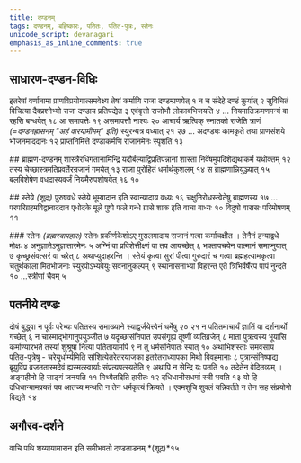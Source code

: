 ```yaml
---    
title: दण्डनम्
tags: दण्डनम्, बहिष्कारः, पतितः, पतित-पुत्रः, स्तेनः
unicode_script: devanagari  
emphasis_as_inline_comments: true  
--- 
```


## साधारण-दण्डन-विधिः
इतरेषां वर्णानामा प्राणविप्रयोगात्समवेक्ष्य तेषां कर्माणि राजा दण्डम्प्रणयेत् १  न च संदेहे दण्डं कुर्यात् २ सुविचितं विचित्या दैवप्रश्नेभ्यो राजा दण्डाय प्रतिपद्येत ३ एवंवृत्तो राजोभौ लोकावभिजयति ४ … नियमातिक्रमणमन्यं वा रहसि बन्धयेत् १८ आ समापत्तेः १९ असमापत्तौ नाश्यः २० आचार्य ऋत्विक् स्नातको राजेति त्राणं *(=दण्डनह्रासनम् "अहं वारयामीमम्" इति)* स्युरन्यत्र वध्यात् २१ २७ … अदण्ड्यः कामकृते तथा प्राणसंशये भोजनमाददानः १२ प्राप्तनिमित्ते दण्डाकर्मणि राजानमेनः स्पृशति १३

##‌ ब्राह्मण-दण्डनम्
शास्त्रैरधिगतानामिन्द्रि यदौर्बल्याद्विप्रतिपन्नानां शास्ता निर्वेषमुपदिशेद्यथाकर्म यथोक्तम् १२ तस्य चेच्छास्त्रमतिप्रवर्तेरन्रजानं गमयेत् १३ राजा पुरोहितं धर्मार्थकुशलम् १४ स ब्राह्मणान्नियुञ्ज्यात् १५ बलविशेषेण वधदास्यवर्जं नियमैरुपशोषयेत् १६ १०

##‌ स्तेये
*(शूद्रः)* पुरुषवधे स्तेये भूम्यादान इति स्वान्यादाय वध्यः १६ चक्षुनिरोधस्त्वेतेषु ब्राह्मणस्य १७ … परपरिग्रहमविद्वानाददान एधोदके मूले पुष्पे फले गन्धे ग्रासे शाक इति वाचा बाध्यः १० विदुषो वाससः परिमोषणम् ११ 

###‌ स्तेनः *(ब्रह्मस्वापहारः)*
स्तेनः प्रकीर्णकेशोऽए मुसलमादाय राजानं गत्वा कर्माचक्षीत । तेनैनं हन्याद्वधे मोक्षः ४ अनुज्ञातेऽनुज्ञातारमेनः ५ अग्निं वा प्रविशेत्तीक्ष्णं वा तप आयच्छेत् ६ भक्तापचयेन वात्मानं समाप्नुयात् ७ कृच्छ्रसंवत्सरं वा चरेत् ८ अथाप्युदाहरन्ति । स्तेयं कृत्वा सुरां पीत्वा गुरुदारं च गत्वा ब्रह्महत्यामकृत्वा चतुर्थकाला मितभोजनाः स्युरपोऽभ्यवेयुः सवनानुकल्पम् ९ स्थानासनाभ्यां विहरन्त एते त्रिभिर्वर्षैरप पापं नुन्दते १० …स्त्रीणां चैवम् ५

## पतनीये दण्डः
दोषं बुद्ध्वा न पूर्वः परेभ्यः पतितस्य समाख्याने स्याद्वर्जयेत्त्वेनं धर्मेषु २० २१ 
न पतितमाचार्यं ज्ञातिं वा दर्शनार्थो गच्छेत् ६ न चास्माद्भोगानुपयुञ्जीत ७ यदृच्छासंनिपात उपसंगृह्य तूष्णीं व्यतिव्रजेत् ८  माता पुत्रत्वस्य भूयांसि कर्माण्यारभते तस्यां शुश्रूषा नित्या पतितायामपि ९ न तु धर्मसंनिपातः स्यात् १० अथाभिशस्ताः समवसाय पतित-पुत्रेषु - चरेयुर्धार्म्यमिति सांशित्येतरेतरयाजका इतरेतराध्यापका मिथो विवहमानाः ८ पुत्रान्संनिष्पाद्य ब्रूयुर्विप्र व्रजततास्मदेवं ह्यस्मत्स्वार्याः संप्रत्यपत्स्यतेति ९ अथापि न सेन्द्रि यः पतति १० तदेतेन वेदितव्यम् । अङ्गहीनो हि साङ्गं जनयति ११ मिथ्यैतदिति हारीतः १२ दधिधानीसधर्मा स्त्री भवति १३ यो हि दधिधान्यामप्रयतं पय आतच्य मन्थति न तेन धर्मकृत्यं क्रियते । एवमशुचि शुक्लं यन्निवर्तते न तेन सह संप्रयोगो विद्यते १४

## अगौरव-दर्शने
वाचि पथि शय्यायामासन इति समीभवतो दण्डताडनम् *(शूद्र)*१५ 
